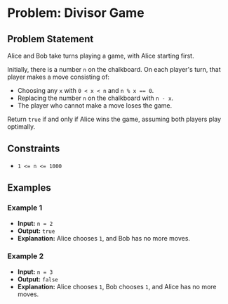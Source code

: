 # Problem: Divisor Game

## Problem Statement
Alice and Bob take turns playing a game, with Alice starting first.

Initially, there is a number `n` on the chalkboard. On each player's turn, that player makes a move consisting of:
- Choosing any `x` with `0 < x < n` and `n % x == 0`.
- Replacing the number `n` on the chalkboard with `n - x`.
- The player who cannot make a move loses the game.

Return `true` if and only if Alice wins the game, assuming both players play optimally.

## Constraints
- `1 <= n <= 1000`

## Examples
### Example 1
- **Input:** `n = 2`
- **Output:** `true`
- **Explanation:** Alice chooses `1`, and Bob has no more moves.

### Example 2
- **Input:** `n = 3`
- **Output:** `false`
- **Explanation:** Alice chooses `1`, Bob chooses `1`, and Alice has no more moves.
